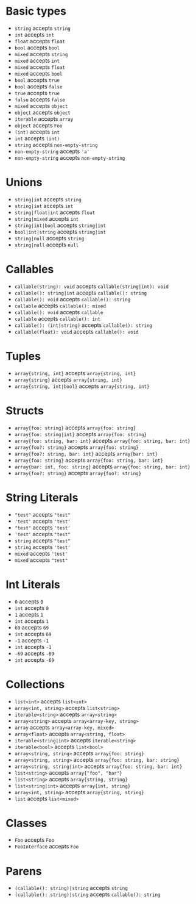 # Basic types
- `string` accepts `string`
- `int` accepts `int`
- `float` accepts `float`
- `bool` accepts `bool`
- `mixed` accepts `string`
- `mixed` accepts `int`
- `mixed` accepts `float`
- `mixed` accepts `bool`
- `bool` accepts `true`
- `bool` accepts `false`
- `true` accepts `true`
- `false` accepts `false`
- `mixed` accepts `object`
- `object` accepts `object`
- `iterable` accepts `array`
- `object` accepts `Foo`
- `(int)` accepts `int`
- `int` accepts `(int)`
- `string` accepts `non-empty-string`
- `non-empty-string` accepts `'a'`
- `non-empty-string` accepts `non-empty-string`

# Unions
- `string|int` accepts `string`
- `string|int` accepts `int`
- `string|float|int` accepts `float`
- `string|mixed` accepts `int`
- `string|int|bool` accepts `string|int`
- `bool|int|string` accepts `string|int`
- `string|null` accepts `string`
- `string|null` accepts `null`

# Callables
- `callable(string): void` accepts `callable(string|int): void`
- `callable(): string|int` accepts `callable(): string`
- `callable(): void` accepts `callable(): string`
- `callable` accepts `callable(): mixed`
- `callable(): void` accepts `callable`
- `callable` accepts `callable(): int`
- `callable(): (int|string)` accepts `callable(): string`
- `callable(float): void` accepts `callable(): void`

# Tuples
- `array{string, int}` accepts `array{string, int}`
- `array{string}` accepts `array{string, int}`
- `array{string, int|bool}` accepts `array{string, int}`

# Structs
- `array{foo: string}` accepts `array{foo: string}`
- `array{foo: string|int}` accepts `array{foo: string}`
- `array{foo: string, bar: int}` accepts `array{foo: string, bar: int}`
- `array{foo?: string}` accepts `array{foo: string}`
- `array{foo?: string, bar: int}` accepts `array{bar: int}`
- `array{foo: string}` accepts `array{foo: string, bar: int}`
- `array{bar: int, foo: string}` accepts `array{foo: string, bar: int}`
- `array{foo?: string}` accepts `array{foo?: string}`

# String Literals
- `"test"` accepts `"test"`
- `'test'` accepts `'test'`
- `"test"` accepts `'test'`
- `'test'` accepts `"test"`
- `string` accepts `"test"`
- `string` accepts `'test'`
- `mixed` accepts `'test'`
- `mixed` accepts `"test"`

# Int Literals
- `0` accepts `0`
- `int` accepts `0`
- `1` accepts `1`
- `int` accepts `1`
- `69` accepts `69`
- `int` accepts `69`
- `-1` accepts `-1`
- `int` accepts `-1`
- `-69` accepts `-69`
- `int` accepts `-69`

# Collections
- `list<int>` accepts `list<int>`
- `array<int, string>` accepts `list<string>`
- `iterable<string>` accepts `array<string>`
- `array<string>` accepts `array<array-key, string>`
- `array` accepts `array<array-key, mixed>`
- `array<float>` accepts `array<string, float>`
- `iterable<string|int>` accepts `iterable<string>`
- `iterable<bool>` accepts `list<bool>`
- `array<string, string>` accepts `array{foo: string}`
- `array<string, string>` accepts `array{foo: string, bar: string}`
- `array<string, string|int>` accepts `array{foo: string, bar: int}`
- `list<string>` accepts `array{"foo", "bar"}`
- `list<string>` accepts `array{string, string}`
- `list<string|int>` accepts `array{int, string}`
- `array<int, string>` accepts `array{string, string}`
- `list` accepts `list<mixed>`

# Classes
- `Foo` accepts `Foo`
- `FooInterface` accepts `Foo`

# Parens
- `(callable(): string)|string` accepts `string`
- `(callable(): string)|string` accepts `callable(): string`
